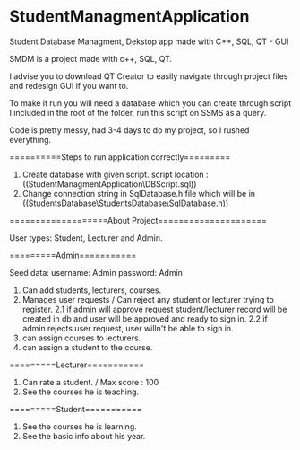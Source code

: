 # StudentManagmentApplication
Student Database Managment, Dekstop app made with C++, SQL, QT - GUI

SMDM is a project made with c++, SQL, QT.

I advise you to download QT Creator to easily navigate through project files and redesign GUI if you want to.

To make it run you will need a database which you can create through script I included in the root of the folder, run this script on SSMS as a query.

Code is pretty messy, had 3-4 days to do my project, so I rushed everything.


==========Steps to run application correctly=========
1. Create database with given script. script location : ((StudentManagmentApplication\DBScript.sql))
2. Change connection string in SqlDatabase.h file which will be in ((StudentsDatabase\StudentsDatabase\SqlDatabase.h))

===================About Project=====================

User types: Student, Lecturer and Admin.

=========Admin===========

Seed data:
username: Admin
password: Admin

1. Can add students, lecturers, courses.
2. Manages user requests / Can reject any student or lecturer trying to register.
2.1 if admin will approve request student/lecturer record will be created in db and user will be approved and ready to sign in.
2.2 if admin rejects user request, user willn't be able to sign in.  
3. can assign courses to lecturers.
4. can assign a student to the course.

=========Lecturer===========

1. Can rate a student. / Max score : 100
2. See the courses he is teaching.

=========Student===========

1. See the courses he is learning.
2. See the basic info about his year.
